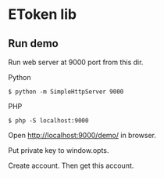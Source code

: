 # EToken lib
## Run demo

Run web server at 9000 port from this dir. 

Python

    $ python -m SimpleHttpServer 9000
    
PHP

    $ php -S localhost:9000

Open [http://localhost:9000/demo/](http://localhost:9000/demo/) in browser.

Put private key to window.opts.

Create account. Then get this account.
